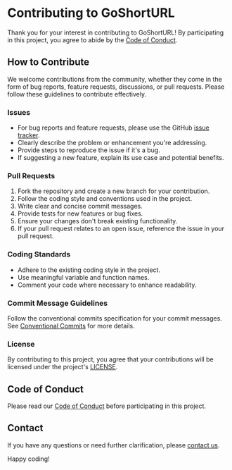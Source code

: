 # Contributing to GoShortURL

Thank you for your interest in contributing to GoShortURL! By participating in this project, you agree to abide by the [Code of Conduct](CODE_OF_CONDUCT.md).

## How to Contribute

We welcome contributions from the community, whether they come in the form of bug reports, feature requests, discussions, or pull requests. Please follow these guidelines to contribute effectively.

### Issues

- For bug reports and feature requests, please use the GitHub [issue tracker](https://github.com/daniwebdev/go-short-url/issues).
- Clearly describe the problem or enhancement you're addressing.
- Provide steps to reproduce the issue if it's a bug.
- If suggesting a new feature, explain its use case and potential benefits.

### Pull Requests

1. Fork the repository and create a new branch for your contribution.
2. Follow the coding style and conventions used in the project.
3. Write clear and concise commit messages.
4. Provide tests for new features or bug fixes.
5. Ensure your changes don't break existing functionality.
6. If your pull request relates to an open issue, reference the issue in your pull request.

### Coding Standards

- Adhere to the existing coding style in the project.
- Use meaningful variable and function names.
- Comment your code where necessary to enhance readability.

### Commit Message Guidelines

Follow the conventional commits specification for your commit messages. See [Conventional Commits](https://www.conventionalcommits.org/) for more details.

### License

By contributing to this project, you agree that your contributions will be licensed under the project's [LICENSE](LICENSE).

## Code of Conduct

Please read our [Code of Conduct](CODE_OF_CONDUCT.md) before participating in this project.

## Contact

If you have any questions or need further clarification, please [contact us](mailto:your-email@example.com).

Happy coding!
